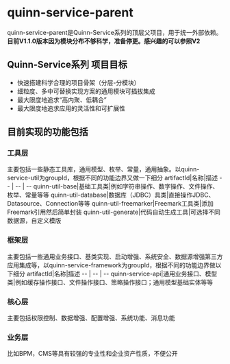 # quinn-service-parent
quinn-service-parent是Quinn-Service系列的顶层父项目，用于统一外部依赖。  
**目前V1.1.0版本因为模块分布不够科学，准备停更。感兴趣的可以参照V2**  
  
## Quinn-Service系列 项目目标  
- 快速搭建科学合理的项目骨架（分层-分模块）
- 细粒度、多中可替换实现方案的通用模块可插拔集成
- 最大限度地追求“高内聚、低耦合”
- 最大限度地追求应用的灵活性和可扩展性

## 目前实现的功能包括
### 工具层
主要包括一些静态工具库，通用模型、枚举、常量，通用抽象。以quinn-service-util为groupId，根据不同的功能边界又做一下细分
artifactId|名称|描述
-- | -- | --
quinn-util-base|基础工具类|例如字符串操作、数字操作、文件操作、枚举、常量等等
quinn-util-database|数据库（JDBC）具类|直接操作JDBC、Datasource、Connection等等
quinn-util-freemarker|Freemark工具类|添加Freemark引用然后简单封装
quinn-util-generate|代码自动生成工具|可选择不同数据源，自定义模版

### 框架层
主要包括一些通用业务接口、基类实现、启动增强、系统安全、数据源增强第三方应用集成等，以quinn-service-framework为groupId，根据不同的功能边界做以下细分
artifactId|名称|描述
-- | -- | --
quinn-service-api|通用业务接口、模型类|例如缓存操作接口、文件操作接口、策略操作接口；通用模型基础实体等等

### 核心层
主要包括权限控制、数据增强、配置增强、系统功能、消息功能

### 业务层
比如BPM，CMS等具有较强的专业性和企业资产性质，不便公开
